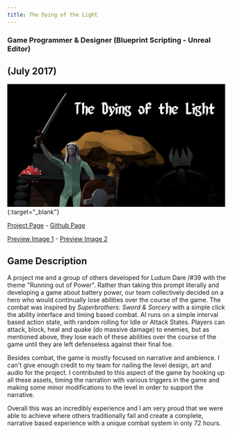 ```yaml
---
title: The Dying of the Light
---
```


### Game Programmer & Designer (Blueprint Scripting - Unreal Editor)
## (July 2017)

[![The Dying of the Light Preview Image](/assets/img/LDPrev1.png)](/assets/img/LDPrev1.png){:target="_blank"}
<div style="display:none;">_</div>

[Project Page](https://ldjam.com/events/ludum-dare/39/$37997) - 
[Github Page](https://github.com/calebsmth54/LDJam_39)

[Preview Image 1](/assets/img/LDPrev2.png) -
[Preview Image 2](/assets/img/LDPrev3.png)

## Game Description
A project me and a group of others developed for Ludum Dare /#39 with the theme "Running out of Power". Rather than taking this prompt literally and developing a game about battery power, our team collectively decided on a hero who would continually lose abilities over the course of the game. The combat was inspired by _Superbrothers: Sword & Sorcery_ with a simple click the ability interface and timing based combat. AI runs on a simple interval based action state, with random rolling for Idle or Attack States. Players can attack, block, heal and quake (do massive damage) to enemies, but as mentioned above, they lose each of these abilities over the course of the game until they are left defenseless against their final foe.

Besides combat, the game is mostly focused on narrative and ambience. I can't give enough credit to my team for nailing the level design, art and audio for the project. I contributed to this aspect of the game by hooking up all these assets, timing the narration with various triggers in the game and making some minor modifications to the level in order to support the narrative.

Overall this was an incredibly experience and I am very proud that we were able to achieve where others traditionally fail and create a complete, narrative based experience with a unique combat system in only 72 hours.